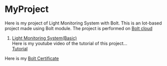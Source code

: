 # MyProject
Here is my project of Light Monitoring System with Bolt. This is an Iot-based project made using Bolt module. The project is performed on [Bolt cloud](cloud.boltiot.com)
1. [Light Monitoring System(Basic)](https://projectsubmission.boltiot.com/?p=19198&preview=true)  
Here is my youtube video of the tutorial of this project...  
[Tutorial](https://youtu.be/zRH27ycbOh0)

Here is my [Bolt Certificate](https://user-images.githubusercontent.com/112104412/203689448-9253beab-126d-42ae-bee5-48a304053e2f.jpg)
